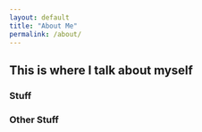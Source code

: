 ```yaml
---
layout: default
title: "About Me"
permalink: /about/
---
```



## This is where I talk about myself

### Stuff
### Other Stuff